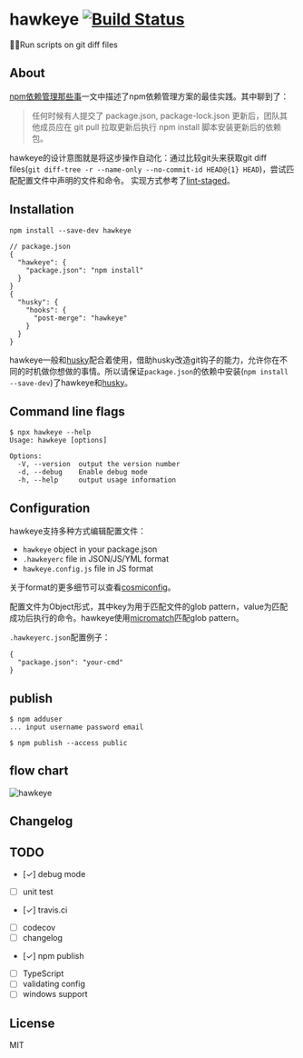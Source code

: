 # hawkeye [![Build Status](https://travis-ci.org/stormqx/hawkeye.svg?branch=master)](https://travis-ci.org/stormqx/hawkeye)

🦉👀Run scripts on git diff files

## About
[npm依赖管理那些事](https://github.com/stormqx/front-end-learning/issues/7)一文中描述了npm依赖管理方案的最佳实践。其中聊到了：

> 任何时候有人提交了 package.json, package-lock.json 更新后，团队其他成员应在 git pull 拉取更新后执行 npm install 脚本安装更新后的依赖包。

hawkeye的设计意图就是将这步操作自动化：通过比较git头来获取git diff files(`git diff-tree -r --name-only --no-commit-id HEAD@{1} HEAD`)，尝试匹配配置文件中声明的文件和命令。
实现方式参考了[lint-staged](https://github.com/okonet/lint-staged)。

## Installation

```
npm install --save-dev hawkeye
```

```
// package.json
{
  "hawkeye": {
    "package.json": "npm install"
  }
}
{
  "husky": {
    "hooks": {
      "post-merge": "hawkeye"
    }
  }
}
```

hawkeye一般和[husky](https://github.com/typicode/husky)配合着使用，借助husky改造git钩子的能力，允许你在不同的时机做你想做的事情。所以请保证`package.json`的依赖中安装(`npm install --save-dev`)了hawkeye和[husky](https://github.com/typicode/husky)。

## Command line flags

```
$ npx hawkeye --help
Usage: hawkeye [options]

Options:
  -V, --version  output the version number
  -d, --debug    Enable debug mode
  -h, --help     output usage information
```

## Configuration
hawkeye支持多种方式编辑配置文件：

* `hawkeye` object in your package.json
* `.hawkeyerc` file in JSON/JS/YML format
* `hawkeye.config.js` file in JS format

关于format的更多细节可以查看[cosmiconfig](https://github.com/davidtheclark/cosmiconfig)。

配置文件为Object形式，其中key为用于匹配文件的glob pattern，value为匹配成功后执行的命令。hawkeye使用[micromatch](https://github.com/micromatch/micromatch)匹配glob pattern。

`.hawkeyerc.json`配置例子：

```
{
  "package.json": "your-cmd"
}
```

## publish
```
$ npm adduser
... input username password email

$ npm publish --access public
```

## flow chart
![hawkeye](https://user-images.githubusercontent.com/10650818/60398579-a061c700-9b8c-11e9-8b41-03089d17566f.jpg)

## Changelog

## TODO

- [✓] debug mode
- [ ] unit test
- [✓] travis.ci
- [ ] codecov
- [ ] changelog
- [✓] npm publish
- [ ] TypeScript
- [ ] validating config
- [ ] windows support

## License

MIT
